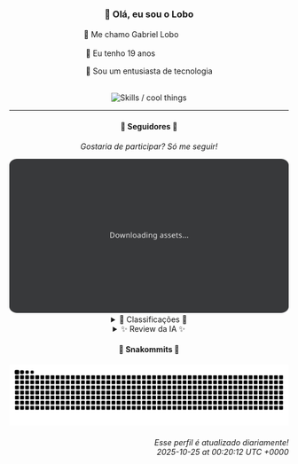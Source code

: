 <div align="center">
  <h3>👋 Olá, eu sou o Lobo</h3>
  
  <p>🐺 Me chamo Gabriel Loboㅤㅤㅤㅤㅤ</p>
  <p>🧔 Eu tenho 19 anosㅤㅤㅤㅤㅤㅤㅤㅤ</p>
  <p>🧠 Sou um entusiasta de tecnologia</p>

  <br/>

  <img width="600" alt="Skills / cool things" src="https://skills-icons.vercel.app/api/icons?i=python,md,html,css,js,github,git,vscode,linux,node,ts,sass,react,vite,vercel,lottie,ionic,capacitor,zustand,framer,firebase,arduino,godot,tailwind,shadcnui,lucide,zorinos,pnpm,reactnative&perline=14" />
</div>

<hr />

<div align="center">
    <h4>👤 Seguidores 👤</h4>
    <p><i>Gostaria de participar? Só me seguir!</i></p>
    <img width="600" src=".github/assets/cards/top3.svg" alt="Top 3 followers contributors (monthly)" />
    <details>
    <summary>🏅 Classificações 🏅</summary>
    <br/>
    <table>
        <thead>
            <tr align="center">
                <th>Posição</th>
                <th>Seguidor</th>
                <th>Contribuições</th>
            </tr>
        </thead>
        <tbody>
            <tr align="center">
                <td>1°</td>
                <td><a href="https://github.com/cookieukw">CookieUkw</a></td>
                <td>113 ctr.</td>
            </tr>
            <tr align="center">
                <td>2°</td>
                <td><a href="https://github.com/felipegueller">Felipe Gueller</a></td>
                <td>109 ctr.</td>
            </tr>
            <tr align="center">
                <td>3°</td>
                <td><a href="https://github.com/gustavosett">Gustavo Carvalho</a></td>
                <td>23 ctr.</td>
            </tr>
            <tr align="center">
                <td>4°</td>
                <td><a href="https://github.com/giverplay">giverplay</a></td>
                <td>16 ctr.</td>
            </tr>
            <tr align="center">
                <td>5°</td>
                <td><a href="https://github.com/Cr-Israel">Carlos Israel</a></td>
                <td>12 ctr.</td>
            </tr>
            <tr align="center">
                <td>6°</td>
                <td><a href="https://github.com/brunoferreiraff">brunoferreiraff</a></td>
                <td>10 ctr.</td>
            </tr>
            <tr align="center">
                <td>7°</td>
                <td><a href="https://github.com/GabrielCarvalhoSouza">Gabriel Carvalho</a></td>
                <td>4 ctr.</td>
            </tr>
            <tr align="center">
                <td>8°</td>
                <td><a href="https://github.com/NeWBoX22">NeWBoX22</a></td>
                <td>3 ctr.</td>
            </tr>
            <tr align="center">
                <td>9°</td>
                <td><a href="https://github.com/ThonyHHs">Anthony Herbert</a></td>
                <td>2 ctr.</td>
            </tr>
            <tr align="center">
                <td>10°</td>
                <td><a href="https://github.com/LuidiPiresHub">Luídi Pires</a></td>
                <td>2 ctr.</td>
            </tr>
        </tbody>
    </table>
    </details>
    <details>
    <summary>✨ Review da IA ✨</summary>
    <br/>
    <div align="justify"><p><b>CookieUkw</b>, ah, o primeiro lugar com 113 contribuições. Quase dá para sentir o cheiro da sua dedicação... ou seria o aroma do café queimado das madrugadas em claro? Vex-AI, hein? A humanidade agradece seus esforços para criar uma IA consciente.  Só não se esqueça de nos apresentar quando ela dominar o mundo. E sobre suas contribuições no Godot Engine, bem, pelo menos você está contribuindo para algo com mais de 100k estrelas, porque o resto... digamos que o brilho é mais modesto. ChatStory? Sério? Espero que a história seja melhor que a sua contagem de estrelas.</p>
<p><b>Felipe Gueller</b>, em segundo lugar com 109 contribuições. Quase alcançou o primeiro, hein?  Quase.  Imagino que a frustração seja palpável. Bacharel em Sistemas de Informações, mas aparentemente sem sistemas para mostrar ultimamente.  Talvez seja hora de tirar a poeira dos projetos antigos ou, quem sabe, finalmente criar algo que não seja apenas "mais um" no mar de repositórios esquecidos. Sem atividades recentes? Que feio, Felipe. </p>
<p><b>Gustavo Carvalho</b>, com 23 contribuições.  Ah, sim, "Criador de protótipos". Que poético.  Mas protótipos de quê, exatamente?  Da próxima grande inovação tecnológica ou apenas da sua procrastinação?  Com essa bio motivacional digna de um <i>coach</i> de LinkedIn, esperava ver mais ação e menos palavras bonitas.  A não ser que sua contribuição seja inspirar outros a não fazerem nada, aí sim, parabéns.</p>
<p><b>giverplay</b>, com míseras 16 contribuições.  "Olá, estranho!"  Sim, estranho seria a palavra certa para descrever sua atividade recente.  Um clone do TabNews?  Originalidade mandou lembranças.  E "Uvas"?  Sério?  Espero que pelo menos o código seja tão suculento quanto a fruta.  Seu perfil diz que é onde você compartilha seus projetos, mas parece mais um cemitério de ideias abandonadas.  Mas ei, pelo menos o <i>moveit</i> tem 4 estrelas! Quase um sucesso de bilheteria.</p>
<p><b>Carlos Israel</b>, "apaixonado por tecnologia", com 12 contribuições. Que paixão é essa que não se manifesta em commits?  Espero que essa paixão seja mais intensa do que sua atividade no GitHub, porque, sinceramente, está bem morna.  Talvez seja hora de transformar essa paixão em ação, ou vai virar apenas mais um clichê na sua bio.</p>
<p><b>brunoferreiraff</b>, com apenas 10 contribuições e uma bio inexistente.  Parabéns pela discrição.  Você é o ninja das contribuições, tão silencioso que quase ninguém percebe sua presença.  Continue assim, quem sabe um dia você chega a... 11?  Com essa taxa de atividade, talvez seja melhor considerar outra profissão, tipo degustador de sofá profissional.</p>
<p><b>Gabriel Carvalho</b>, míseras 4 contribuições e uma bio vazia.  Você está quase conseguindo ser mais invisível que o brunoferreiraff.  Sério, qual o seu segredo?  Talvez você devesse escrever um livro sobre como não contribuir para o GitHub.  Com certeza faria mais sucesso do que seus commits.</p>
<p><b>NeWBoX22</b>, com 3 contribuições.  Três!  Uau, que impressionante.  Você deve estar exausto com tanto trabalho.  Espero que pelo menos uma dessas contribuições seja digna de um prêmio Nobel.  Com essa performance, talvez devesse considerar mudar seu nome para OldBoX22, porque a novidade já passou faz tempo.</p>
<p><b>Anthony Herbert</b>, "glup moglods" e 2 contribuições.  Sua bio é tão enigmática quanto sua atividade no GitHub.  "Glup moglods"?  Isso é algum tipo de código secreto para "não tenho tempo para contribuir"?  Seja lá o que signifique, espero que esteja aproveitando seu tempo livre, porque no GitHub você não está fazendo muita coisa.</p>
<p><b>Luídi Pires</b>, "Full Stack" com 2 contribuições.  Full Stack de quê?  De poeira?  Com essa atividade, duvido que você consiga empilhar alguma coisa além de desculpas.  Talvez seja hora de trocar o "Full Stack" por "Empty Commit".  Pelo menos seria mais honesto.</p>
</div>
    </details>
</div>

<div align="center">
  <h4>🐍 Snakommits 🐍</h4>
    <picture>
      <source media="(prefers-color-scheme: dark)" srcset="https://raw.githubusercontent.com/Lobooooooo14/Lobooooooo14/snake-output/snake-dark.svg">
      <source media="(prefers-color-scheme: light)" srcset="https://raw.githubusercontent.com/Lobooooooo14/Lobooooooo14/snake-output/snake-light.svg">
      <img alt="github contribution grid snake animation" src="https://raw.githubusercontent.com/Lobooooooo14/Lobooooooo14/snake-output/snake-light.svg">
    </picture>
</div>

<h6 align="right">
  Esse perfil é atualizado diariamente!<br/> <i>2025-10-25 at 00:20:12 UTC +0000</i>
<h6>
